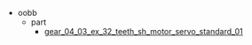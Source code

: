 * oobb
  * part
    * [gear_04_03_ex_32_teeth_sh_motor_servo_standard_01](oobb/part/gear_04_03_ex_32_teeth_sh_motor_servo_standard_01)
